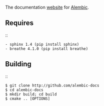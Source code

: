 
The documentation [website](http://docs.alembic.io) for 
[Alembic](http://github.com/alembic/alembic).

Requires
--------

::

    - sphinx 1.4 (pip install sphinx)
    - breathe 4.1.0 (pip install breathe)

Building
--------

::

    $ git clone http://github.com/alembic-docs
    $ cd alembic-docs
    $ mkdir build; cd build
    $ cmake .. [OPTIONS]


